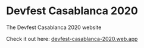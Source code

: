 # Devfest Casablanca 2020

The Devfest Casablanca 2020 website

Check it out here: [devfest-casablanca-2020.web.app](https://devfest-casablanca-2020.web.app/)
